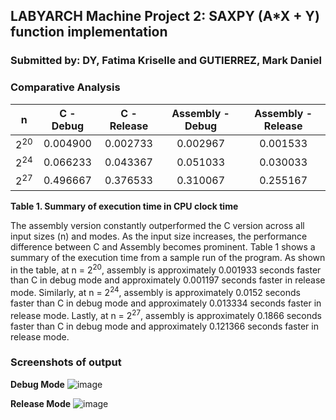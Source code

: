 ## LABYARCH Machine Project 2: SAXPY (A*X + Y) function implementation
### Submitted by: DY, Fatima Kriselle and GUTIERREZ, Mark Daniel
### Comparative Analysis

|  n  |  C - Debug  |  C - Release  | Assembly - Debug  |  Assembly - Release  |
| :---: | :---: | :---: | :---: | :---: |
| 2<sup>20</sup> |  0.004900  |  0.002733  |  0.002967  |  0.001533  |
| 2<sup>24</sup> |  0.066233  |  0.043367  |  0.051033  |  0.030033  |
| 2<sup>27</sup> |  0.496667  |  0.376533  |  0.310067  |  0.255167  |

**Table 1. Summary of execution time in CPU clock time**

The assembly version constantly outperformed the C version across all input sizes (n) and modes. As the input size increases, the performance difference between C and Assembly becomes prominent. Table 1 shows a summary of the execution time from a sample run of the program. As shown in the table, at n = 2<sup>20</sup>, assembly is approximately 0.001933 seconds faster than C in debug mode and approximately 0.001197 seconds faster in release mode. Similarly, at n = 2<sup>24</sup>, assembly is approximately 0.0152 seconds faster than C in debug mode and approximately 0.013334 seconds faster in release mode. Lastly, at n = 2<sup>27</sup>, assembly is approximately 0.1866 seconds faster than C in debug mode and approximately 0.121366 seconds faster in release mode.

### Screenshots of output
**Debug Mode**
![image](https://github.com/pateemaa/LBYARCH_MP2_SAXPY/assets/57467859/408c91e4-5202-403e-a510-b165f3c2f830)

**Release Mode**
![image](https://github.com/pateemaa/LBYARCH_MP2_SAXPY/assets/57467859/0480e595-a933-4715-9929-00855d31deea)
